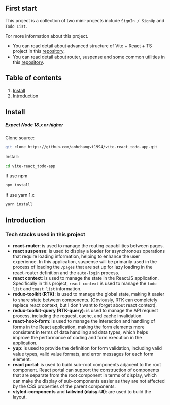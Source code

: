## First start

This project is a collection of two mini-projects include `SignIn / SignUp` and `Todo List`.

For more information about this project.

- You can read detail about advanced structure of Vite + React + TS project in this [repository](https://github.com/anhchangvt1994/vite-project--template-react-ts).
- You can read detail about router, suspense and some common utilities in this [repository](https://github.com/anhchangvt1994/vite-project--template-react-ts__react-router).

## Table of contents

1. [Install](#install)
2. [Introduction](#introduction)

<h2>Install</h2>

##### Expect Node 18.x or higher

Clone source:

```bash
git clone https://github.com/anhchangvt1994/vite-react_todo-app.git
```

Install:

```bash
cd vite-react_todo-app
```

If use npm

```bash
npm install
```

If use yarn 1.x

```bash
yarn install
```

<h2>Introduction</h2>
<h3>Tech stacks used in this project</h3>

- **react-router**: is used to manage the routing capabilities between pages.
- **react suspense**: is used to display a loader for asynchronous operations that require loading information, helping to enhance the user experience. In this application, suspense will be primarily used in the process of loading the `/pages` that are set up for lazy loading in the react-router definition and the `auto-login` process.
- **react context**: is used to manage the state in the ReactJS application. Specifically in this project, `react context` is used to manage the `todo list` and `toast list` information.
- **redux-toolkit (RTK)**: is used to manage the global state, making it easier to share state between components. (Obviously, RTK can completely replace react context, but I don't want to forget about react context).
- **redux-toolkit-query (RTK-query)**: is used to manage the API request process, including the request, cache, and cache invalidation.
- **react-hook-form**: is used to manage the interaction and handling of forms in the React application, making the form elements more consistent in terms of data handling and data types, which helps improve the performance of coding and form execution in the application.
- **yup**: is used to provide the definition for form validation, including valid value types, valid value formats, and error messages for each form element.
- **react portal**: is used to build sub-root components adjacent to the root component. React portal can support the construction of components that are separate from the root component in terms of display, which can make the display of sub-components easier as they are not affected by the CSS properties of the parent components.
- **styled-components** and **tailwind (daisy-UI)**: are used to build the layout.
